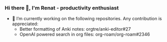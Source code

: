 ### Hi there 👋, I'm Renat - productivity enthusiast

- 🔭 I’m currently working on the following repositories. Any contribution is appreciated:
  - Better formatting of Anki notes: orgtre/anki-editor#27
  - OpenAI powered search in org files: org-roam/org-roam#2346

<!--
**renatgalimov/renatgalimov** is a ✨ _special_ ✨ repository because its `README.md` (this file) appears on your GitHub profile.

Here are some ideas to get you started:

- 🌱 I’m currently learning ...
- 👯 I’m looking to collaborate on ...
- 🤔 I’m looking for help with ...
- 💬 Ask me about ...
- 📫 How to reach me: ...
- 😄 Pronouns: ...
- ⚡ Fun fact: ...
-->

